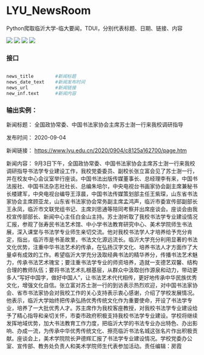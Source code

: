 # LYU_NewsRoom
Python爬取临沂大学-临大要闻，TDUI，分别代表标题、日期、链接、内容

![](https://img.shields.io/badge/Developer-Mondayice%2FTianming-blue)  ![](https://img.shields.io/badge/Language-Python-brightgreen)  ![](https://img.shields.io/badge/Version-v0.0.1-orange)  ![](https://img.shields.io/badge/Base%20on-PyQt5-green?style=flat&logo=qt)





### 接口

```python

news_title        #新闻标题
news_date_text    #新闻发布时间
news_url          #新闻链接
new_inf.text      #新闻内容
```

### 输出实例：

 新闻标题： 全国政协常委、中国书法家协会主席苏士澍一行来我校调研指导 

 发布时间： 2020-09-04 

 新闻链接： https://www.lyu.edu.cn/2020/0904/c8125a162700/page.htm 

 新闻内容： 9月3日下午，全国政协常委、中国书法家协会主席苏士澍一行来我校调研指导书法学专业建设工作，我校党委委员、副校长张立富会见了苏士澍一行，并在校友中心会议室举行座谈。中国书法出版传媒董事长、总经理李有来，中国书法报社、中国书法杂志社社长、总编朱培尔，中央电视台书画家协会副主席兼秘书长楼建军，中央电视台编导王淳晨，中国书法传媒策划部主任王紫琛，山东省书法家协会主席顾亚龙，山东省书法家协会常务副主席孟鸿声，临沂市委宣传部副部长王永凤，临沂市文联党组书记、主席刘思通等陪同考察并出席座谈会。座谈会由我校宣传部部长、新闻中心主任白金山主持。苏士澍听取了我校书法学专业建设情况汇报，参观了张寿民书法艺术馆、中小学书法教育研究中心、美术学院师生书法展，深入课堂与书法学专业师生亲切交流。他对我校书法学人才培养给予充分肯定，指出，临沂市是书圣故里，书法文化源远流长。临沂大学充分利用显著的书法文化优势，注重中华书法艺术的传承，在弘扬汉字文化、培养书法人才方面作了大量卓有成效的工作。希望临沂大学充分汲取经典书法的精华养分，传播书法艺术魅力，传承书法艺术瑰宝；要注重书法学专业的师资培养，造就一支德艺双馨、结构合理的教师队伍；要将书法艺术扎根基层，从群众中汲取创作源泉和动力，带动更多人“写好中国字，做好中国人”，让书法艺术代代相传，更好地传承中华民族优秀文化，增强文化自信。张立富对苏士澍一行的到访表示热烈欢迎，对中国书法家协会、省市书法家协会对我校工作的关心支持表示衷心感谢，介绍了学校发展情况。他表示，临沂大学始终把传承弘扬优秀传统文化作为重要使命，开设了书法学专业，培养了一大批优秀人才。苏主席作为我校客座教授，对我校书法学专业建设给予了精心指导和亲切关怀，市委市政府积极支持我校书法学专业建设。学校将继续发挥地域优势，加大书法教育工作力度，把临沂大学的书法专业办出特色、办出影响、办成一流，为传承中华优秀传统文化、擦亮临沂书法名城这张名片作出积极贡献。座谈会上，美术学院院长尹德辉汇报了书法学专业建设情况。学校党委办公室、宣传部、教务处负责人和美术学院师生代表参加活动。责任编辑：房霞
